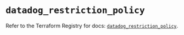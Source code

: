 # `datadog_restriction_policy`

Refer to the Terraform Registry for docs: [`datadog_restriction_policy`](https://registry.terraform.io/providers/datadog/datadog/3.75.0/docs/resources/restriction_policy).
